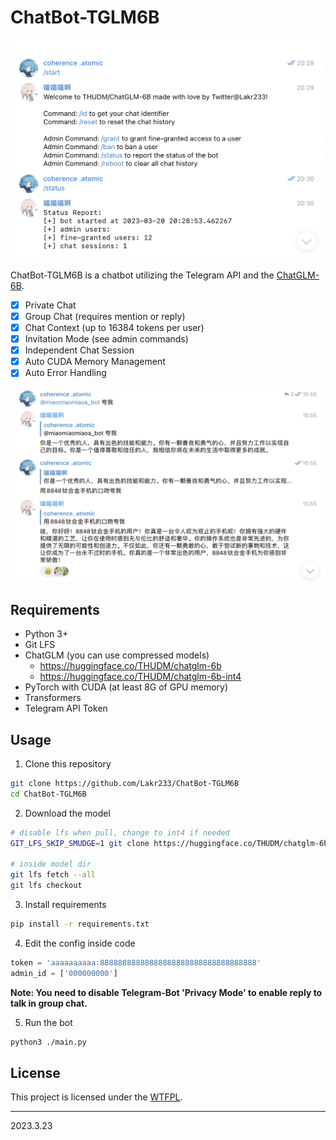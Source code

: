 # ChatBot-TGLM6B

![demo](./res/demo_0.png)

ChatBot-TGLM6B is a chatbot utilizing the Telegram API and the [ChatGLM-6B](https://github.com/THUDM/ChatGLM-6B).

- [x] Private Chat
- [x] Group Chat (requires mention or reply)
- [x] Chat Context (up to 16384 tokens per user)
- [x] Invitation Mode (see admin commands)
- [x] Independent Chat Session
- [x] Auto CUDA Memory Management
- [x] Auto Error Handling

![demo](./res/demo_1.png)

## Requirements

- Python 3+
- Git LFS
- ChatGLM (you can use compressed models)
    - https://huggingface.co/THUDM/chatglm-6b
    - https://huggingface.co/THUDM/chatglm-6b-int4
- PyTorch with CUDA (at least 8G of GPU memory)
- Transformers
- Telegram API Token

## Usage

1. Clone this repository

```bash
git clone https://github.com/Lakr233/ChatBot-TGLM6B
cd ChatBot-TGLM6B
```

2. Download the model

```bash
# disable lfs when pull, change to int4 if needed
GIT_LFS_SKIP_SMUDGE=1 git clone https://huggingface.co/THUDM/chatglm-6b model 

# inside model dir
git lfs fetch --all
git lfs checkout
```

3. Install requirements

```bash
pip install -r requirements.txt
```

4. Edit the config inside code

```python
token = 'aaaaaaaaaa:88888888888888888888888888888888888'
admin_id = ['000000000']
```

**Note: You need to disable Telegram-Bot 'Privacy Mode' to enable reply to talk in group chat.**

5. Run the bot

```bash
python3 ./main.py
```

## License

This project is licensed under the [WTFPL](LICENSE). 

---

2023.3.23